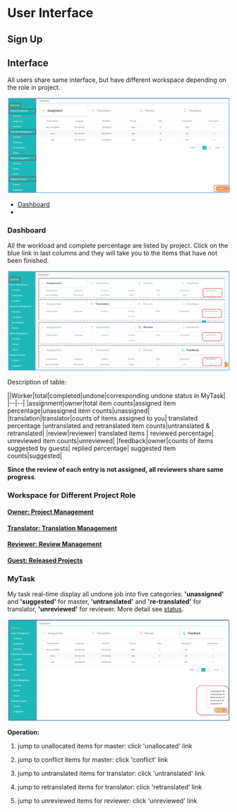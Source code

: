 # User Interface

<span id='user'></span>

## Sign Up



## Interface

All users share same interface, but have different workspace depending on the role in project.

![](/assets/interface.user.png)

- [Dashboard](#user)
- 

  
    
      
        
          
            
              
                
                    

### Dashboard

<span id='stat'></span>

All the workload and complete percentage are listed by project. Click on the blue link in last columns and they will take you to the items that have not been finished.

![](/assets/dashboard.png)

Description of table:

||Worker|total|completed|undone|corresponding undone status in MyTask|
|--|--|
|assignment|owner|total item counts|assigned item percentage|unassigned item counts|unassigned|
|translation|translator|counts of items assigned to you| translated percentage |untranslated and retranslated item counts|untranslated & retranslated|
|review|reviewer| translated items | reviewed percentage| unreviewed item counts|unreviewed|
|feedback|owner|counts of items suggested by guests| replied percentage| suggested item counts|suggested|

**Since the review of each entry is not assigned, all reviewers share same progress**.

### Workspace for Different Project Role

<span id='workspace'></span>

#### [Owner: Project Management](owner-project-management.md)

#### [Translator: Translation Management](translator-translation-management.md)

#### [Reviewer: Review Management](reviewer-review-management.md)

#### [Guest: Released Projects](guest-released-projects.md)

### MyTask

<span id='mytask'></span>

My task real-time display all undone job into five categories: **'unassigned'** and **'suggested'** for master, **'untranslated'** and **'re-translated'** for translator, **'unreviewed'** for reviewer. More detail see [status](../glossary.md#status).

![](/assets/mytask.png)

**Operation:**

1. jump to unallocated items for master: click 'unallocated' link

2. jump to conflict items for master: click 'conflict' link

3. jump to untranslated items for translator: click 'untranslated' link

4. jump to retranslated items for translator: click 'retranslated' link

5. jump to unreviewed items for reviewer: click 'unreviewed' link














